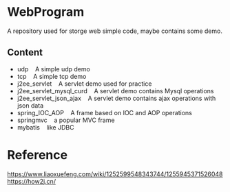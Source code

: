 # WebProgram
A repository used for storge web simple code, maybe contains some demo.  
## Content
* udp
&nbsp;&nbsp; A simple udp demo
* tcp
&nbsp;&nbsp; A simple tcp demo
* j2ee_servlet
&nbsp;&nbsp; A servlet demo used for practice  
* j2ee_servlet_mysql_curd
&nbsp;&nbsp; A servlet demo contains Mysql operations
* j2ee_servlet_json_ajax
&nbsp;&nbsp; A servlet demo contains ajax operations with json data
* spring_IOC_AOP
&nbsp;&nbsp; A frame based on IOC and AOP operations
* springmvc
&nbsp;&nbsp; a popular MVC frame 
* mybatis
&nbsp;&nbsp; like JDBC
# Reference   
https://www.liaoxuefeng.com/wiki/1252599548343744/1255945371526048   
https://how2j.cn/
